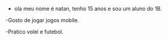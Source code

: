 - ola meu nome é natan, tenho 15 anos e sou um aluno do 1B.

-Gosto de jogar jogos  mobile.

-Pratico volei e futebol.
